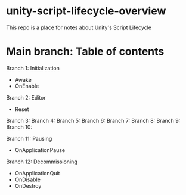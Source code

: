 # unity-script-lifecycle-overview
This repo is a place for notes about Unity's Script Lifecycle

# Main branch: Table of contents
Branch 1: Initialization 
- Awake
- OnEnable 

Branch 2: Editor
- Reset

Branch 3: 
Branch 4: 
Branch 5: 
Branch 6: 
Branch 7: 
Branch 8: 
Branch 9: 
Branch 10: 

Branch 11: Pausing
- OnApplicationPause

Branch 12: Decommissioning
- OnApplicationQuit
- OnDisable
- OnDestroy


